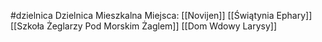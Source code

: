 #dzielnica 
Dzielnica Mieszkalna
Miejsca: 
[[Novijen]]
[[Świątynia Ephary]]
[[Szkoła Żeglarzy Pod Morskim Żaglem]]
[[Dom Wdowy Larysy]]